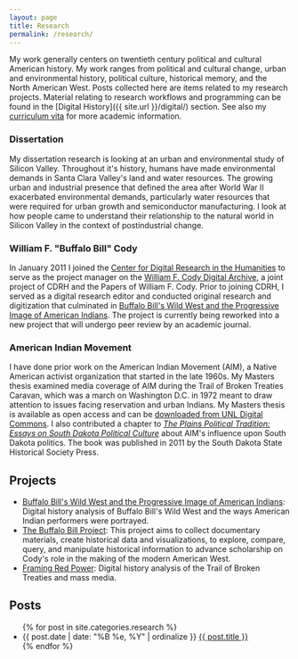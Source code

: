 ```yaml
---
layout: page
title: Research
permalink: /research/
---
```


My work generally centers on twentieth century political and cultural American history. My work ranges from political and cultural change, urban and environmental history, political culture, historical memory, and the North American West. Posts collected here are items related to my research projects. Material relating to research workflows and programming can be found in the [Digital History]({{ site.url }}/digital/) section. See also my <a href="{{ site.owner.vita }}">curriculum vita</a> for more academic information.

### Dissertation

My dissertation research is looking at an urban and environmental study of Silicon Valley. Throughout it's history, humans have made environmental demands in Santa Clara Valley's land and water resources. The growing urban and industrial presence that defined the area after World War II exacerbated environmental demands, particularly water resources that were required for urban growth and semiconductor manufacturing. I look at how people came to understand their relationship to the natural world in Silicon Valley in the context of postindustrial change.

### William F. "Buffalo Bill" Cody

In January 2011 I joined the [Center for Digital Research in the Humanities](http://cdrh.unl.edu) to serve as the project manager on the [William F. Cody Digital Archive](http://codyarchive.org), a joint project of CDRH and the Papers of William F. Cody. Prior to joining CDRH, I served as a digital research editor and conducted original research and digitization that culminated in [Buffalo Bill's Wild West and the Progressive Image of American Indians](http://segonku.unl.edu/~jheppler/showindian/). The project is currently being reworked into a new project that will undergo peer review by an academic journal.

### American Indian Movement

I have done prior work on the American Indian Movement (AIM), a Native American activist organization that started in the late 1960s. My Masters thesis examined media coverage of AIM during the Trail of Broken Treaties Caravan, which was a march on Washington D.C. in 1972 meant to draw attention to issues facing reservation and urban Indians. My Masters thesis is available as open access and can be [downloaded from UNL Digital Commons](http://digitalcommons.unl.edu/historydiss/21/). I also contributed a chapter to *[The Plains Political Tradition: Essays on South Dakota Political Culture](http://www.sdshspress.com/index.php?&id=236&action=912)* about AIM's influence upon South Dakota politics. The book was published in 2011 by the South Dakota State Historical Society Press.

## Projects

* [Buffalo Bill's Wild West and the Progressive Image of American Indians](http://segonku.unl.edu/~jheppler/showindian/): Digital history analysis of Buffalo Bill's Wild West and the ways American Indian performers were portrayed.
* [The Buffalo Bill Project](http://buffalobillproject.unl.edu/): This project aims to collect documentary materials, create historical data and visualizations, to explore, compare, query, and manipulate historical information to advance scholarship on Cody's role in the making of the modern American West.
* [Framing Red Power](http://www.framingredpower.org/): Digital history analysis of the Trail of Broken Treaties and mass media.

## Posts

<ul class="listing">
{% for post in site.categories.research %}
    <li>
        <span>{{ post.date | date: "%B %e, %Y" | ordinalize  }}</span>
        <a href="{{ post.url }}">{{ post.title }}</a>
    </li>
{% endfor %}
</ul>
